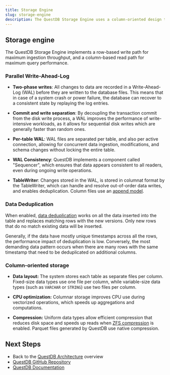 ```yaml
---
title: Storage Engine
slug: storage-engine
description: The QuestDB Storage Engine uses a column-oriented design to ensure high I/O performance and low latency.
---
```



## Storage engine

The QuestDB Storage Engine implements a row-based write path for maximum ingestion throughput, and a column-based
read path for maximum query performance.


### Parallel Write-Ahead-Log

- **Two-phase writes**: All changes to data are recorded in a Write-Ahead-Log (WAL) before they
are written to the database files. This means that in case of a system crash or power failure, the database can recover to a consistent state by replaying the log entries.

- **Commit and write separation**: By decoupling the transaction commit from the disk write process,
a WAL improves the performance of write-intensive workloads, as it allows for sequential disk writes
which are generally faster than random ones.

- **Per-table WAL**: WAL files are separated per table, and also per active connection, allowing for
concurrent data ingestion, modifications, and schema changes without locking the entire table.

- **WAL Consistency**: QuestDB implements a component called "Sequencer", which ensures that data
appears consistent to all readers, even during ongoing write operations.


- **TableWriter**: Changes stored in the WAL, is stored in columnat format by the TableWriter, which
can handle and resolve out-of-order data writes, and enables deduplication. Column files use an
[append model](/docs/concept/storage-model/).

<Screenshot
  alt="Diagram showing WAL files consolidation"
  title="The sequencer allocates unique txn numbers to transactions from different WALs chronologically and serves as the single source of truth, allowing for data deduplication and consolidation."
  src="images/guides/questdb-internals/walData.webp"
  width={1000}
/>


### Data Deduplication

When enabled, [data deduplication](https://questdb.com/docs/concept/deduplication/) works on all the data inserted into
the table and replaces matching rows with the new versions. Only new rows that do no match existing data will be inserted.

Generally, if the data have mostly unique timestamps across all the rows, the performance impact of deduplication is low.
Conversely, the most demanding data pattern occurs when there are many rows with the same timestamp that need to be
deduplicated on additional columns.


### Column-oriented storage

- **Data layout:**
  The system stores each table as separate files per column. Fixed-size data types use one file
  per column, while variable-size data types (such as `VARCHAR` or `STRING`) use two files per column.

<Screenshot
  alt="Architecture of the storage model with column files, readers/writers and the mapped memory"
  title="Architecture of the storage model with multiple column files per partition"
  src="images/guides/questdb-internals/columnarStorage.webp"
  width={700}
/>


- **CPU optimization:**
  Columnar storage improves CPU use during vectorized operations, which speeds up
  aggregations and computations.

- **Compression:**
  Uniform data types allow efficient compression that reduces disk space and speeds up reads
  when [ZFS compression](/docs/guides/compression-zfs/) is enabled. Parquet files generated
  by QuestDB use native compression.

## Next Steps

- Back to the [QuestDB Architecture](/docs/guides/architecture/questdb-architecture) overview
- [QuestDB GitHub Repository](https://github.com/questdb/questdb)
- [QuestDB Documentation](/docs)

